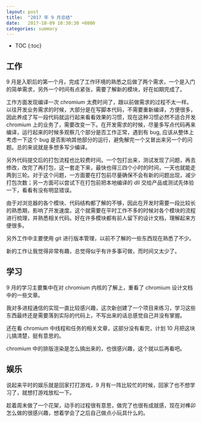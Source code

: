 ```yaml
---
layout: post
title:  "2017 年 9 月总结"
date:   2017-10-09 10:30:30 +0800
categories: summary
---
```


* TOC
{:toc}


## 工作

9 月是入职后的第一个月，完成了工作环境的熟悉之后做了两个需求，一个是入门的简单需求，另外一个时间有点紧张，需要了解新的模块，好在如期完成了。

工作方面发现编译一次 chromium 太费时间了，跟以前做需求的过程不太一样。以往开发业务需求的时候，大部分是在写脚本代码，不需要重新编译，方便很多，因此养成了写一段代码就运行起来看看效果的习惯，现在这种习惯必然不适合开发 chromium 上的业务了，需要改变一下。在开发需求的时候，尽量多写点代码再来编译，运行起来的时候多观察几个部分是否工作正常，遇到有 bug, 应该从整体上考虑一下这个 bug 是否影响其他部分的运行，避免解完一个又冒出来另一个的问题。总的来说就是多想多写少编译。

另外代码提交后的打包流程也比较费时间。一个包打出来，测试发现了问题，再去修改，改完了再打包，这一套走下来，最快也得三四个小时的时间，一天也就能走两到三轮。对于这个问题，一方面要在打包前尽量确保不会有新的问题出现，减少打包次数；另一方面可以尝试下在打包前把本地编译的 dll 交给产品或测试先体验一下，看看有没有明显错误。

由于对浏览器的各个模块、代码结构都了解的不够，因此在开发时需要一段比较长的熟悉期，影响了开发速度。这个就需要在平时工作不多的时候对各个模块的流程进行梳理，并熟悉相关代码。好在许多模块都有前人留下的设计文档，理解起来方便很多。

另外工作中主要使用 git 进行版本管理，以前不了解的一些东西现在熟悉了不少。

新的工作让我觉得非常有趣，总觉得似乎有许多事可做，而时间又太少了。


## 学习

9 月的学习主要集中在对 chromium 内核的了解上，重看了 chromium 设计文档中的一些文章。

我对多进程通信的实现一直比较感兴趣，这次新创建了一个项目来练习，学习这些东西最终还是需要落到实际的代码上，不写出来的话总感觉自己并没有掌握。

还在看 chromium 中线程和任务的相关文章，这部分没有看完，计划 10 月把这块儿搞清楚，挺有意思的。

chromium 中的排版渲染是怎么搞出来的，也很感兴趣，这个就以后再看吧。


## 娱乐

说起来平时的娱乐就是回家打打游戏，9 月有一阵比较忙的时候，回家了也不想学习了，就想打游戏放松一下。

趁着周末做了一个花架，动手的过程很有意思，做完了也很有成就感，现在对榫卯怎么做的很感兴趣，想着学会了之后自己做点小玩具什么的。